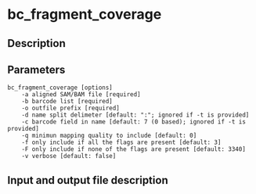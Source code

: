 # bc_fragment_coverage 


## Description

## Parameters
```
bc_fragment_coverage [options]
	-a aligned SAM/BAM file [required]
	-b barcode list [required]
	-o outfile prefix [required]
	-d name split delimeter [default: ":"; ignored if -t is provided]
	-c barcode field in name [default: 7 (0 based); ignored if -t is provided]
	-q minimun mapping quality to include [default: 0]
	-f only include if all the flags are present [default: 3]
	-F only include if none of the flags are present [default: 3340]
	-v verbose [default: false]
```

## Input and output file description
